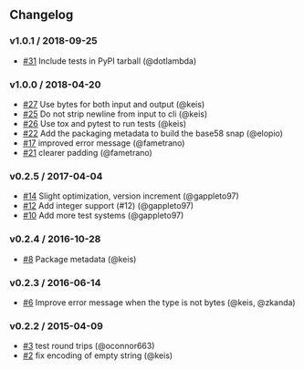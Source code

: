## Changelog

### v1.0.1 / 2018-09-25
- [#31](https://github.com/keis/base58/pull/31) Include tests in PyPI tarball (@dotlambda)

### v1.0.0 / 2018-04-20
- [#27](https://github.com/keis/base58/pull/27) Use bytes for both input and output (@keis)
- [#25](https://github.com/keis/base58/pull/25) Do not strip newline from input to cli (@keis)
- [#26](https://github.com/keis/base58/pull/26) Use tox and pytest to run tests (@keis)
- [#22](https://github.com/keis/base58/pull/22) Add the packaging metadata to build the base58 snap (@elopio)
- [#17](https://github.com/keis/base58/pull/17) improved error message (@fametrano)
- [#21](https://github.com/keis/base58/pull/21) clearer padding (@fametrano)

### v0.2.5 / 2017-04-04
- [#14](https://github.com/keis/base58/pull/14) Slight optimization, version increment (@gappleto97)
- [#12](https://github.com/keis/base58/pull/12) Add integer support (#12) (@gappleto97)
- [#10](https://github.com/keis/base58/pull/10) Add more test systems (@gappleto97)

### v0.2.4 / 2016-10-28
- [#8](https://github.com/keis/base58/pull/8) Package metadata (@keis)

### v0.2.3 / 2016-06-14
- [#6](https://github.com/keis/base58/pull/6) Improve error message when the type is not bytes (@keis, @zkanda)

### v0.2.2 / 2015-04-09
- [#3](https://github.com/keis/base58/pull/3) test round trips (@oconnor663)
- [#2](https://github.com/keis/base58/pull/2) fix encoding of empty string (@keis)

